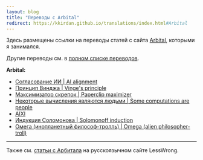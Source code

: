 ```yaml
---
layout: blog
title: "Переводы с Arbital"
redirect: https://kkirdan.github.io/translations/index.html#Arbital
---
```

Здесь размещены ссылки на переводы статей с сайта [Arbital](https://arbital.com/), которыми я занимался.

Другие переводы см. в [полном списке переводов](../index.html).

**Arbital:**
* [Согласование ИИ \| AI alignment](ai-alignment.html)
* [Принцип Винджа \| Vinge's principle](vinge-principle.html)
* [Максимизатор скрепок \| Paperclip maximizer](paperclip-maximizer.html)
* [Некоторые вычисления являются людьми \| Some computations are people](some-computations-are-people.html)
* [AIXI](aixi.html)
* [Индукция Соломонова \| Solomonoff induction](solomonoff-induction.html)
* [Омега (инопланетный философ-тролль) \| Omega (alien philosopher-troll)](omega-alien-philosopher-troll.html)

---

Также см. [статьи с Арбитала](https://lesswrong.ru/node/363) на русскоязычном сайте LessWrong.
